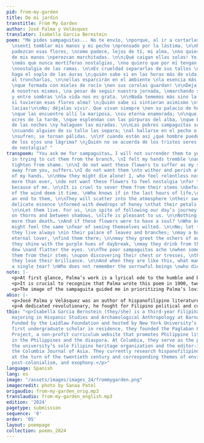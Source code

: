 ```yaml
---
pid: from-my-garden
title: De mi jardin
transtitle: From My Garden
author: José Palma y Velásquez
translator: Isabella Garcia Bernstein
poem: "Me pides sampaguitas... No te envío, \nporque, al ir a cortarlas de la rama,
  \nsentí temblar mis manos y mi pecho \nprensado por la lástima. \n\nNo quiero que
  padezcan esas flores, \ncomo padece, lejos de tí, mi alma, \nno quiero que al contacto
  de mis manos \nperezcan marchitadas. \n\n¡Qué caigan ellas solas! Yo, que siento
  \nmás que nunca mortíferas nostalgias, \nno quiero que por mí tengan las flores
  \nnostalgia de las ramas. \n\nEs crueldad separarlas de sus tallos \nantes que lo
  haga el soplo de las áuras \n¡quién sabe si en las horas más de vida \nque se irán
  al troncharlas, \n\nellas esparcirán en el ambiente \nla esencia más sabrosa y delicada
  \nque formada con mieles de rocío \nen sus corolas guardan! \n\nDeja que vivan.
  A nosotros mismos, \na pesar de seguir nuestra jornada, \nmarchando sobre espinas
  y entre sombras \nla vida nos es grata. \n\nNada tememos más sino la muerte... \n¿Y
  si tuvieran esas flores alma? \n¡Quién sabe si sintieran asimismo \ntemor de verse
  lacias!\n\nNo; déjalas vivir. Que vivan siempre \nen su palacio de hojas y de ramas;
  \nque las encuentre allí la mariposa, \nsu eterna enamorada; \n\nque saluden los
  ocres de la tarde, \nque esplendan con las púrpuras del alba, \nque beban del rocío
  de las noches \ny halaguen las miradas. \n\nLas pobres sampaguitas se resienten
  \ncuando alguien de su tallo las separa; \nal hallarse en el pecho o en las trenzas,
  \nsufren; se tornan pálidas. \n\nY cuando están así ¿qué hombre puede \ncontener
  de los ojos una lágrima? \n¿Quién no se acuerda de los tristes seres \nque mueren
  de nostalgia? "
transpoem: "You ask me for sampaguitas… I will not surrender them to you\nbecause,
  in trying to cut them from the branch, \nI felt my hands tremble \nand my chest
  tighten from shame. \n\nI do not want these flowers to suffer as my soul, \nfar
  away from you, suffers.\nI do not want them \nto wither and perish at the touch
  of my hands. \n\nHow they might die alone! I, who feel relentless nostalgia \nnow
  more than ever, \ndo not want these flowers to feel nostalgia \nfor their branches
  because of me. \n\nIt is cruel to sever them from their stems \nbefore the spirits
  of the wind deem it time. \nWho knows if in the last hours of life,\nthey will put
  an end to them, \n\nThey will scatter into the atmosphere \ntheir sweetest and most
  delicate essence \nformed with dewdrops of honey \nthat their petals earnestly protect!
  \n\nLet them live. For us, \nin spite of following our day’s journey, \nmarching
  on thorns and between shadows, \nlife is pleasant to us. \n\nNothing frightens us
  more than death… \nAnd if these flowers were to have a soul? \nWho knows if they
  might feel the same \nfear of seeing themselves wilted. \n\nNo; let them live. May
  they live always \nin their palace of leaves and branches; \nmay a butterfly, their
  eternal lover, \nfind them there; \n\nmay they greet the ochers of autumn, \nmay
  they shine with the purple hues of daybreak, \nmay they drink from the nighttime
  dew \nand flatter the eyes. \n\nThe poor sampaguitas ache \nwhen someone plucks
  them from their stem; \nupon discovering their chest or tresses, \nthey suffer;
  they lose their brilliance. \n\nAnd when they are like this, what man can \ncontain
  a single tear? \nWho does not remember the sorrowful beings \nwho die of nostalgia? "
note: |-
  <p>At first glance, Palma’s work is a lyrical ode to the humble and beautiful sampaguita flower, which is a national symbol of the Philippines. The sampaguita, derived from the Filipino phrase <em>sumpa kita</em> or “I promise you,” symbolizes innocence, loyalty, and hope. Bearing this symbolism in mind, I also focused on Palma’s political views during the movement for Philippine independence. Knowing Filipinos’ struggle for autonomy largely shaped how I chose to translate this poem. Just as the author spoke about nostalgia for one’s homeland, I used my memories from my grandparents’ home in the Philippines to determine the word choice and tone of my translation.</p>
  <p>It is crucial to recognize that Palma wrote this poem in 1900, two years after the United States began its occupation of the country, following the Spanish-American War and the Philippine Revolution. Considering his political motives and occupation as a soldier, I was very deliberate about how I wanted to translate the introductory line of the first stanza: “me pides sampaguitas…no te envío”. In Spanish <em>enviar</em> elicits a passive image of sending the flowers without a fight. However, I took <em>enviar</em> to mean “surrender.” Placing more value on the flowers and their agency, I translated the line as: “You ask me for sampaguita flowers…I will not surrender them to you.” This word choice highlights the struggle for land ownership and portrays Filipinos as strong, moral, and heroic like Palma might have intended.</p>
  <p>The image of the sampaguita guided me in prioritizing Palma’s loving and protective tone over any particular rhyme scheme. To conserve the poem’s emotion, I adapted some of the descriptions in English. I translated <em>sabrosa</em> in the fifth stanza as “sweet” and “se tornan pálida” in the tenth stanza as “they lose their brilliance” to signify that the white flowers lose their vividness once they are picked from the branches. Throughout my translation process, the connection between sampaguitas and Filipinos became increasingly clearer. After many drafts of attempting to see the flowers as an extension of humanity (beyond personification), I chose my diction based on how I would write an obituary for a human being. The flowers are not simply plucked from their stem but violently stolen and killed by imperial powers: “que se irán al troncharlas” – “they will put an end to them.”</p>
abio: |-
  <p>José Palma y Velásquez was an author of hispanofilipino literature born in Manila, Philippines in 1876 under Spanish colonial rule. He was the younger brother of acclaimed senator, journalist, and scholar Rafael Palma. The two brothers collaborated extensively in Philippine revolutionary journalism. In fact, it was in journalism where José Palma’s work began. As a staff writer for <em>La Independencia</em>, one of the most notable newspapers published at the time of the Philippine Revolution, he debuted his poem “Filipinas” which are the lyrics to the country’s national anthem. This work has been translated into various Filipino languages and English.</p>
  <p>A dedicated revolutionary, he fought for Filipino political and cultural autonomy during the Spanish-American War. As a soldier of the Katipunan (a group of Filipino nationalists who advocated for armed resistance against the Spanish government), he advocated for independence against the Americans. Inspired by the natural beauty of the Philippine landscape, particularly flora, he wrote poems and music to raise morale and bring awareness to the resilience of Filipino people. Under pseudonyms, he shared these works in publications like <em>El Renacimiento, La Patria</em>, and <em>La Moda Filipina</em>. He died tragically young in 1903, at the age of twenty-six.</p>
tbio: "<p>Isabella Garcia Bernstein (they/she) is a third-year Filipina-American student
  majoring in Hispanic Studies and Archaeological Anthropology at Barnard College.
  Funded by the Laidlaw Foundation and hosted by New York University’s KJCC as the
  first undergraduate scholar in residence, they founded the Paglaban Pilipino Literature
  Project, a non-profit curriculum website that promotes Philippine literature produced
  in the Philippines and the diaspora. At Columbia, they serve as the president of
  the university’s sole Filipinx heritage organization and the editor-in-chief for
  the Columbia Journal of Asia. They currently research hispanofilipino literature
  at the turn of the twentieth century and corresponding themes of environmental personhood,
  post-colonialism, and exophony.</p>"
language: Spanish
lang: es
image: "/assets/images/images_24/frommygarden.png"
imagecredit: photo by Sanaa Patel
origaudio: from-my-garden_orig.mp3
translaudio: from-my-garden_english.mp3
edition: '2024'
pagetype: submission
sequence: '0'
order: '05'
layout: poempage
collection: poems_2024
---
```

